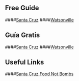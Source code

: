 ## Free Guide
####[Santa Cruz](santa-cruz/en)
####[Watsonville](watsonville/en)

## Guía Gratis
####[Santa Cruz](santa-cruz/es)
####[Watsonville](watsonville/es)

## Useful Links
####[Santa Cruz Food Not Bombs](https://people.ucsc.edu/~okdogulu/app/index.html)
